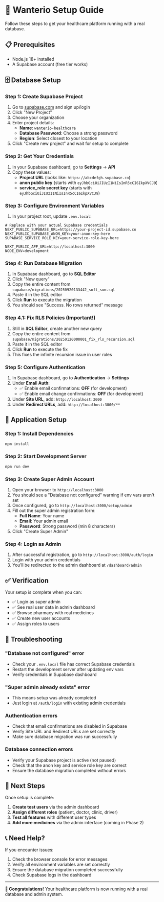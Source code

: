 # 🚀 Wanterio Setup Guide

Follow these steps to get your healthcare platform running with a real database.

## 📋 Prerequisites

- Node.js 18+ installed
- A Supabase account (free tier works)

## 🗄️ Database Setup

### Step 1: Create Supabase Project

1. Go to [supabase.com](https://supabase.com) and sign up/login
2. Click "New Project"
3. Choose your organization
4. Enter project details:
   - **Name**: `wanterio-healthcare`
   - **Database Password**: Choose a strong password
   - **Region**: Select closest to your location
5. Click "Create new project" and wait for setup to complete

### Step 2: Get Your Credentials

1. In your Supabase dashboard, go to **Settings** → **API**
2. Copy these values:
   - **Project URL** (looks like: `https://abcdefgh.supabase.co`)
   - **anon public key** (starts with `eyJhbGciOiJIUzI1NiIsInR5cCI6IkpXVCJ9`)
   - **service_role secret key** (starts with `eyJhbGciOiJIUzI1NiIsInR5cCI6IkpXVCJ9`)

### Step 3: Configure Environment Variables

1. In your project root, update `.env.local`:

```env
# Replace with your actual Supabase credentials
NEXT_PUBLIC_SUPABASE_URL=https://your-project-id.supabase.co
NEXT_PUBLIC_SUPABASE_ANON_KEY=your-anon-key-here
SUPABASE_SERVICE_ROLE_KEY=your-service-role-key-here

NEXT_PUBLIC_APP_URL=http://localhost:3000
NODE_ENV=development
```

### Step 4: Run Database Migration

1. In Supabase dashboard, go to **SQL Editor**
2. Click "New query"
3. Copy the entire content from `supabase/migrations/20250920133442_soft_sun.sql`
4. Paste it in the SQL editor
5. Click **Run** to execute the migration
6. You should see "Success. No rows returned" message

### Step 4.1: Fix RLS Policies (Important!)

1. Still in **SQL Editor**, create another new query
2. Copy the entire content from `supabase/migrations/20250120000001_fix_rls_recursion.sql`
3. Paste it in the SQL editor
4. Click **Run** to execute the fix
5. This fixes the infinite recursion issue in user roles

### Step 5: Configure Authentication

1. In Supabase dashboard, go to **Authentication** → **Settings**
2. Under **Email Auth**:
   - ✅ Enable email confirmations: **OFF** (for development)
   - ✅ Enable email change confirmations: **OFF** (for development)
3. Under **Site URL**, add: `http://localhost:3000`
4. Under **Redirect URLs**, add: `http://localhost:3000/**`

## 🚀 Application Setup

### Step 1: Install Dependencies

```bash
npm install
```

### Step 2: Start Development Server

```bash
npm run dev
```

### Step 3: Create Super Admin Account

1. Open your browser to `http://localhost:3000`
2. You should see a "Database not configured" warning if env vars aren't set
3. Once configured, go to `http://localhost:3000/setup/admin`
4. Fill out the super admin registration form:
   - **Full Name**: Your name
   - **Email**: Your admin email
   - **Password**: Strong password (min 8 characters)
5. Click "Create Super Admin"

### Step 4: Login as Admin

1. After successful registration, go to `http://localhost:3000/auth/login`
2. Login with your admin credentials
3. You'll be redirected to the admin dashboard at `/dashboard/admin`

## ✅ Verification

Your setup is complete when you can:

- ✅ Login as super admin
- ✅ See real user data in admin dashboard
- ✅ Browse pharmacy with real medicines
- ✅ Create new user accounts
- ✅ Assign roles to users

## 🔧 Troubleshooting

### "Database not configured" error
- Check your `.env.local` file has correct Supabase credentials
- Restart the development server after updating env vars
- Verify credentials in Supabase dashboard

### "Super admin already exists" error
- This means setup was already completed
- Just login at `/auth/login` with existing admin credentials

### Authentication errors
- Check that email confirmations are disabled in Supabase
- Verify Site URL and Redirect URLs are set correctly
- Make sure database migration was run successfully

### Database connection errors
- Verify your Supabase project is active (not paused)
- Check that the anon key and service role key are correct
- Ensure the database migration completed without errors

## 🎯 Next Steps

Once setup is complete:

1. **Create test users** via the admin dashboard
2. **Assign different roles** (patient, doctor, clinic, driver)
3. **Test all features** with different user types
4. **Add more medicines** via the admin interface (coming in Phase 2)

## 📞 Need Help?

If you encounter issues:
1. Check the browser console for error messages
2. Verify all environment variables are set correctly
3. Ensure the database migration completed successfully
4. Check Supabase logs in the dashboard

---

**🎉 Congratulations!** Your healthcare platform is now running with a real database and admin system.
